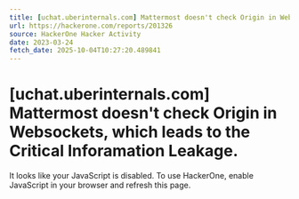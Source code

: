 ```yaml
---
title: [uchat.uberinternals.com] Mattermost doesn't check Origin in Websockets, which leads to the Critical Inforamation Leakage.
url: https://hackerone.com/reports/201326
source: HackerOne Hacker Activity
date: 2023-03-24
fetch_date: 2025-10-04T10:27:20.489841
---
```


# [uchat.uberinternals.com] Mattermost doesn't check Origin in Websockets, which leads to the Critical Inforamation Leakage.

It looks like your JavaScript is disabled. To use HackerOne, enable JavaScript in your browser and refresh this page.